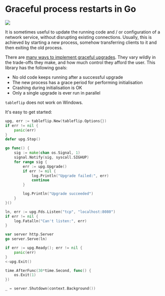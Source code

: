 # Graceful process restarts in Go

[![](https://godoc.org/github.com/cloudflare/tableflip?status.svg)](https://godoc.org/github.com/cloudflare/tableflip)

It is sometimes useful to update the running code and / or configuration of a
network service, without disrupting existing connections. Usually, this is
achieved by starting a new process, somehow transferring clients to it and
then exiting the old process.

There are [many ways to implement graceful upgrades](https://blog.cloudflare.com/graceful-upgrades-in-go/).
They vary wildly in the trade-offs they make, and how much control they afford the user. This library
has the following goals:

* No old code keeps running after a successful upgrade
* The new process has a grace period for performing initialisation
* Crashing during initialisation is OK
* Only a single upgrade is ever run in parallel

`tableflip` does not work on Windows.

It's easy to get started:

```Go
upg, err := tableflip.New(tableflip.Options{})
if err != nil {
	panic(err)
}
defer upg.Stop()

go func() {
	sig := make(chan os.Signal, 1)
	signal.Notify(sig, syscall.SIGHUP)
	for range sig {
		err := upg.Upgrade()
		if err != nil {
			log.Println("Upgrade failed:", err)
			continue
		}

		log.Println("Upgrade succeeded")
	}
}()

ln, err := upg.Fds.Listen("tcp", "localhost:8080")
if err != nil {
	log.Fatalln("Can't listen:", err)
}

var server http.Server
go server.Serve(ln)

if err := upg.Ready(); err != nil {
	panic(err)
}
<-upg.Exit()

time.AfterFunc(30*time.Second, func() {
	os.Exit(1)
})

_ = server.Shutdown(context.Background())
```
